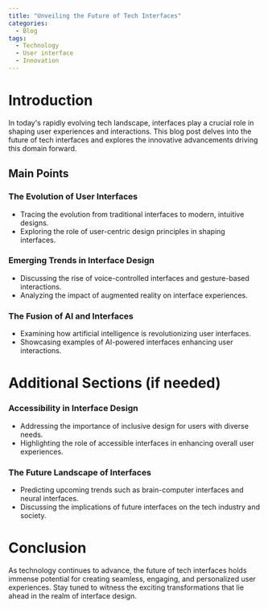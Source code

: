 ```yaml
---
title: "Unveiling the Future of Tech Interfaces"
categories:
  - Blog
tags:
  - Technology
  - User interface
  - Innovation
---
```


# Introduction
In today's rapidly evolving tech landscape, interfaces play a crucial role in shaping user experiences and interactions. This blog post delves into the future of tech interfaces and explores the innovative advancements driving this domain forward.

## Main Points
### The Evolution of User Interfaces
- Tracing the evolution from traditional interfaces to modern, intuitive designs.
- Exploring the role of user-centric design principles in shaping interfaces.

### Emerging Trends in Interface Design
- Discussing the rise of voice-controlled interfaces and gesture-based interactions.
- Analyzing the impact of augmented reality on interface experiences.

### The Fusion of AI and Interfaces
- Examining how artificial intelligence is revolutionizing user interfaces.
- Showcasing examples of AI-powered interfaces enhancing user interactions.

# Additional Sections (if needed)
### Accessibility in Interface Design
- Addressing the importance of inclusive design for users with diverse needs.
- Highlighting the role of accessible interfaces in enhancing overall user experiences.

### The Future Landscape of Interfaces
- Predicting upcoming trends such as brain-computer interfaces and neural interfaces.
- Discussing the implications of future interfaces on the tech industry and society.

# Conclusion
As technology continues to advance, the future of tech interfaces holds immense potential for creating seamless, engaging, and personalized user experiences. Stay tuned to witness the exciting transformations that lie ahead in the realm of interface design.